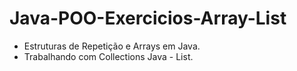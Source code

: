 # Java-POO-Exercicios-Array-List
 - Estruturas de Repetição e Arrays em Java.
 - Trabalhando com Collections Java - List.
